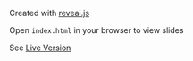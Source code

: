 Created with [reveal.js](https://github.com/hakimel/reveal.js)

Open `index.html` in your browser to view slides

See [Live Version](https://bendlas.github.io/cloudnative-nixos-presentation)
